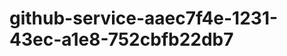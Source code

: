 github-service-aaec7f4e-1231-43ec-a1e8-752cbfb22db7
===================================================
